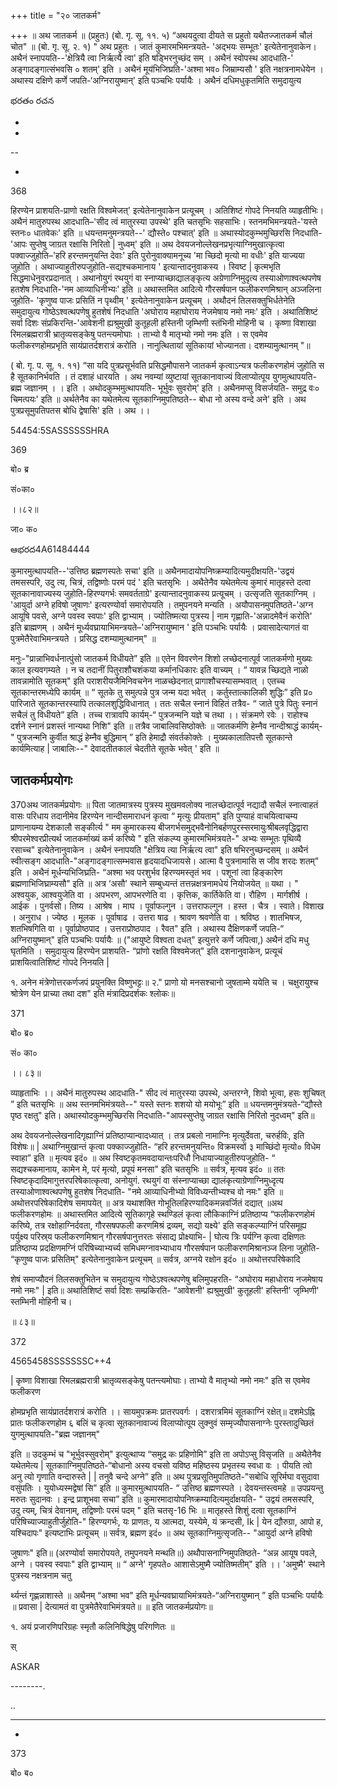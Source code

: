 +++
title = "२० जातकर्म"

+++
॥ अथ जातकर्म ॥ (प्रहुतः) (बो. गृ. सू. ११. ५) “अथयदुत्वा दीयते स प्रहुतो यथैतज्जातकर्म चौलं चोत" ॥ (बो. गृ. सू. २. १) " अथ प्रहुतः । जातं कुमारमभिमन्त्रयते- 'अद्भयः सम्भूतः' इत्येतेनानुवाकेन। अथैनं स्नापयति--'क्षेत्रियै त्वा निर्ऋत्यै त्वा' इति षड्भिरनुच्छंद सम् । अथैनं स्वोपस्थ आदधाति-' अङ्गादङ्गात्संभवसि ० शतम्' इति । अथैनं मूय॑भिजिघ्रति-'अश्मा भव० जिम्राम्यसौ ' इति नक्षत्रनामधेयेन । अथास्य दक्षिणे कर्णे जपति-‘अग्निरायुष्मान्' इति पञ्चभिः पर्यायैः । अथैनं दधिमधुकृतमिति समुदायुत्य

భరతం రచన

-

-

--


-

368

हिरण्येन प्राशयति-प्राणो रक्षति विश्वमेजत्' इत्येतेनानुवाकेन प्रत्यूचम् । अतिशिष्टं गोपदे निनयति व्याहृतीभिः। अथैनं मातुरुपस्थ आदधाति–'सीद त्वं मातुरस्या उपस्थे' इति चतसृभिः सहसाभिः। स्तनमभिमन्त्रयते-'यस्ते स्तनः० धातवेकः' इति ॥ धयन्तमनुमन्त्रयते--' द्यौस्ते० पश्चात्' इति ॥ अथास्योदकुम्भमुच्छिरसि निदधाति-'आपः सुप्तेषु जाग्रत रक्षासि निरितो | नुध्वम्' इति ॥ अथ देवयजनोल्लेखनप्रभृत्याग्निमुखात्कृत्वा पक्वाज्जुहोति–'हरि हरन्तमनुयन्ति देवाः' इति पुरोनुवाक्यामनूच्य 'मा च्छिदो मृत्यो मा वधीः' इति याज्यया जुहोति । अथाज्याहुतीरुपजुहोति-सद्यश्चकमानाय ' इत्यान्तादनुवाकस्य । स्विष्ट | कृत्मभृति सिद्धमाधेनुवरप्रदानात् । अथानोयुगं रथयुगं वा स्नाप्याच्छाद्यालङ्कृत्य अग्रेणाग्निमुदृत्य तस्याओणाश्वत्थपणेष हतशेष निदधाति-'नम आव्याधिनीभ्यः' इति ॥ अथास्तमित आदित्ये गौरसर्षपान फलीकरणमिश्रान् अञ्जलिना जुहोति- 'कृणुष्व पाजः प्रसितिं न पृथ्वीम् ' इत्येतेनानुवाकेन प्रत्यूचम् । अथौदनं तिलसक्तुभिर्धतेनेति समुदायुत्य गोष्ठेऽश्वत्थपणेषु हुतशेषं निदधाति 'अघोराय महाघोराय नेजमेषाय नमो नमः' इति । अथातिशिष्टं सर्वा दिशः संप्रकिरन्ति-'आवेशनी ह्यश्रुमुखी कुतूहली हस्तिनी जृम्भिणी स्तंभिनी मोहिनी च । कृष्णा विशाखा रिमलब्रह्मरात्री भ्रातृव्यसङ्केषु पतन्त्यमोघाः । ताभ्यो वै मातृभ्यो नमो नमः इति । स एवमेव फलीकरणहोमप्रभृति सायंप्रातर्दशरात्रं करोति । नानुत्थितायां सूतिकायां भोज्यानता। दशम्यामुत्थानम् "॥

( बो. गृ. प. सू. १. ११) “सा यदि पुत्रप्रसूर्भवति प्रसिद्धमौपासने जातकर्म कृत्वाऽन्यत्र फलीकरणहोमं जुहोति स है सूतकानिर्भवति । तं दशाहं धारयति । अथ नवम्यां व्युष्टायां सूतकानावाज्यं विलाप्योत्पूय युगमुत्थापयति- ब्रह्म जज्ञानम् । । इति । अथोदकुम्भमुत्थापयति- भूर्भुवः सुवरोम्' इति । अथैनमप्सु विसर्जयति- समुद्र वः० चिमत्पयः' इति ॥ अर्थतेनैव का यथेतमेत्य सूतकाग्निमुपतिष्ठते-- बोधा नो अस्य वन्दे अने' इति । अथ पुत्रप्रसूमुपतिपतस बोधि द्वेषासि' इति । अथ ।।

54454:5SASSSSSSHRA

369

बो० ब्र

सं०का०

।।८२॥

जा० क०

ఆభరద4A61484444

कुमारमुत्थापयति--'उत्तिष्ठ ब्रह्मणस्पतेः सचा' इति ॥ अथैनमादायोपनिष्क्रम्यादित्यमुदीक्षयति-'उद्वयं तमसस्परि, उदु त्य, चित्रं, तद्विष्णोः परमं पदं ' इति चतसृभिः । अथैतेनैव यथेतमेत्य कुमारं मातृहस्ते दत्वा सूतकानावाज्यस्य जुहोति-हिरण्यगर्भः समवर्तताग्रे' इत्यान्तादनुवाकस्य प्रत्यूचम् । उत्सृजति सूतकाग्निम् । 'आयुर्दा अग्ने हविषो जुषाणः' इत्यरण्योर्वा समारोपयति । तमुपनयने मन्यति । अयौपासनमुपतिष्ठते-'अग्न आयूषि पवसे, अग्ने पवस्व स्वपाः' इति द्वाभ्याम् । ज्योतिष्मत्या पुत्रस्य | नाम गृह्णाति-'अन्नादमेवैनं करोति' इति ब्राह्मणम् । अथैनं मूर्ध्यवघ्रायाभिमन्त्रयते–'अग्निरायुष्मान ' इति पञ्चभिः पर्यायैः । प्रवासादेत्यागतं वा पुत्रमेतैरेवाभिमन्त्रयते । प्रसिद्ध दशम्यामुत्थानम्" ॥

मनुः-"प्रान्नाभिवर्धनात्पुंसो जातकर्म विधीयते” इति ॥ एतेन विवरणेन शिशो लच्छेदनात्पूर्व जातकर्मणो मुख्यः काल इत्यवगम्यते । न च तदानीं पितुराशौचशंकया कर्मानधिकारः इति वाच्यम् । “ यावन्न च्छिद्यते नाळो तावन्नामोति सूतकम्" इति पराशरीयजैमिनिवचनेन नाळच्छेदनात् प्रागाशौचस्यासम्भवात् । एतच्च सूतकान्तरमध्येपि कार्यम् ॥ “ सूतके तु समुत्पन्ने पुत्र जन्म यदा भवेत् । कर्तुस्तात्कालिकी शुद्धिः” इति प्र० पारिजाते सूतकान्तरस्यापि तत्कालशुद्धिविधानात् । ततः सचैल स्नानं विहितं तत्रैव- “ जाते पुत्रे पितुः स्नानं सचैलं तु विधीयते” इति । तच्च रात्रावपि कार्यम्-“ पुत्रजन्मनि यज्ञे च तथा ।। संक्रमणे रवेः । राहोश्च दर्शने स्नानं प्रशस्तं नान्यथा निशि" इति ॥ तत्रैव जाबालिवसिष्ठोक्तेः ॥ जातकर्मणि हेम्नैव नान्दीश्राद्धं कार्यम्-" पुत्रजन्मनि कुर्वीत श्राद्धं हेम्नैव बुद्धिमान् ” इति हेमाद्रौ संवर्तकोक्तेः । मुख्यकालातिपत्तौ सूतकान्ते कार्यमित्याह | जाबालिः--" देवादतीतकालं चेदतीते सूतके भवेत् ' इति ॥

## जातकर्मप्रयोगः
370अथ जातकर्मप्रयोगः ॥ पिता जातमात्रस्य पुत्रस्य मुखमवलोक्य नालच्छेदात्पूर्व नद्यादौ सचैलं स्नात्वाहतं वासः परिधाय तदानीमेव हिरण्येन नान्दीसमाराधनं कृत्वा “ मृत्युः प्रीयताम्" इति पुण्याहं वाचयित्वाचम्य प्राणानायम्य देशकालौ सङ्कीर्त्य " मम कुमारकस्य बीजगर्भसमुद्भवैनोनिबर्हणपुरस्सरमायुःश्रीबलवृद्धिद्वारा श्रीपरमेश्वरप्रीत्यर्थ जातकर्माख्यं कर्म करिष्ये " इति संकल्प्य कुमारमभिमंत्रयते-" अभ्यः सम्भूतः पृथिव्यै रसाच्च" इत्येतेनानुवाकेन । अथैनं स्नापयति "क्षेत्रिय त्या निर्ऋत्य त्वा" इति षभिरनुच्छन्दसम् ॥ अथैनं स्वीत्सङ्ग आदधाति-"अङ्गादङ्गात्सम्भवास हृदयादधिजायसे। आत्मा वै पुत्रनामासि स जीव शरदः शतम्” इति । अथैनं मूर्धन्यभिजिघ्रति- “अश्मा भव परशुर्भव हिरण्यमस्तृतं भव । पशूनां त्वा हिङ्कारेण ब्रह्मणाभिजिघ्राम्यसौ" इति ॥ अत्र ‘असौ' स्थाने सम्बुध्यन्तं तत्तन्नक्षत्रनामधेयं नियोजयेत् ॥ यथा । " अश्वयुक, आश्वयुजेति वा । अपभरण, आपभरणेति वा । कृत्तिक, कार्तिकेति वा। रौहिण । मार्गशीर्ष । आईक । पुनर्वसो। तिष्य । आश्रेष । माघ । पूर्वाफल्गुन । उत्तराफल्गुन । हस्त । चैत्र । स्वाते। विशाख । अनुराध । ज्येष्ठ । मूलक । पूर्वाषाढ । उत्तरा षाढ । श्रावण श्रवणेति वा । श्रविष्ठ । शातभिषज, शतभिषगिति वा । पूर्वाप्रोष्ठपाद । उत्तराप्रोष्ठपाद । रैवत" इति । अथास्य दैक्षिणकर्णे जपति-“ अग्निरायुष्मान्" इति पञ्चभिः पर्यायैः ॥ ("आयुष्टे विश्वता दधत्" इत्युत्तरे कर्णे जपित्वा,) अथैनं दधि मधु घृतमिति । समुदायुत्य हिरण्येन प्राशयति- “प्रांणो रक्षति विश्वमेजत्" इति दशनानुवाकेन, प्रत्यूचं प्राशयित्वातिशिष्टं गोपदे निनयति |

१. अनेन मंत्रेणोत्तरकर्णजपं प्रयुनक्ति विष्णुभट्टः॥ २." प्राणो यो मनसश्चानो जुषताम्मे ययेति च । चक्षुरायुश्च श्रोत्रेण येन प्राच्या तथा दश" इति मंत्रादिप्रदर्शकः श्लोकः॥

371

बो० ब्र०

सं० का०

।। ८३॥

व्याहृताभिः ।। अथैनं मातुरुपस्थ आदधाति-" सीद त्वं मातुरस्या उपस्थे, अन्तरग्ने, शिवो भूत्वा, हसः शुचिषत् ” इति चतसृभिः ॥ अथ स्तनमभिमंत्रयते--" यस्ते स्तनः शशयो यो मयोभूः” इति ॥ धयन्तमनुमंत्रयते-“द्यौस्ते पृष्ठ रक्षतु" इति। अथास्योदकुम्भमुच्छिरसि निदधाति-"आपस्सुप्तेषु जाग्रत रक्षासि निरितो नुदध्वम्" इति॥

अथ देवयजनोल्लेखनादिगृह्याग्निं प्रतिष्ठाप्यान्वादध्यात् । तत्र प्रबलो नामाग्निः मृत्युर्देवता, चरुर्हविः, इति विशेषः॥ | अथाग्निमुखान्तं कृत्वा पक्काज्जुहोति- “हरि हरन्तमनुयन्ति० विक्रमस्वों ३ माच्छिंदो मृत्यो० विधेम स्वाहा” इति ॥ मृत्यव इदं० ॥ अथ स्विष्टकृतमवदायान्तःपरिधौ निधायाज्याहुतीरुपजुहोति- “ सद्यश्चकमानाय, कामेन मे, परं मृत्यो, प्रपूयं मनसा" इति चतसृभिः ॥ सर्वत्र, मृत्यव इदं० ॥ ततः स्विष्टकृदादिमागुत्तरपरिषेकात्कृत्वा, अनोयुगं. रथयुगं वा संस्नाप्याच्छा द्यालंकृत्याग्रेणाग्निमुध्दृत्य तस्याओणाश्वत्थपणेषु हुतशेष निदधाति- "नमे आव्याधिनीभ्यो विविध्यन्तीभ्यश्च वो नमः" इति ॥ अथोत्तरपरिषेकादिशेष समापयेत् ॥ अत्र यथाशक्ति गोभूतिलहिरण्यादिकमन्नवर्जितं दद्यात् ॥अथ फलीकरणहोमः ॥ अथास्तमित आदित्ये सूतिकागृहे स्थण्डिलं कृत्वा लौकिकाग्निं प्रतिष्ठाप्य “फलीकरणहोमं करिष्ये, तत्र रक्षोहाग्निर्दवता, गौरसषपफली करणमिश्रं द्रव्यम्, सद्यो यक्ष्ये' इति सङ्कल्प्याग्निं परिसमूह्य पर्युक्ष्य परिस्र्य फलीकरणमिश्रान् गौरसर्षपानुत्तरतः संसाद्य प्रोक्ष्याभि- | घोत्य त्रिः पर्यग्नि कृत्वा दक्षिणतः प्रतिष्ठाप्य प्रदक्षिणमग्निं परिषिच्याभ्यर्च्य समिधमग्नावभ्याधाय गौरसर्षपान फलीकरणमिश्रानञ्ज लिना जुहोति- “कृणुष्व पाजः प्रसितिम्" इत्येतेनानुवाकेन प्रत्यूचम् ॥ सर्वत्र, अग्नये रक्षोन इदं० ॥ अथोत्तरपरिषेकादि

शेषं समाप्यौदनं तिलसक्तुभितेन च समुदायुत्य गोष्ठेऽश्वत्थपणेषु बलिमुपहरति- “अघोराय महाधोराय नजमेषाय नमो नमः" | इति॥ अथातिशिष्टं सर्वा दिशः सम्प्रकिरति- “आवेशनी' ह्यश्रुमुखी' कुतूहली' हस्तिनी' जृम्भिणी' स्तम्भिनी मोहिनी च।

॥ ८३॥

372

4565458SSSSSSSC++4

| कृष्णा विशाखा रिमलब्रह्मरात्री भ्रातृव्यसङ्केषु पतन्त्यमोघाः। ताभ्यो वै मातृभ्यो नमो नमः" इति स एवमेव फलीकरण

होमप्रभृति सायंप्रातर्दशरात्रं करोति ।। सायमुपक्रमः प्रातरपवर्गः । दशरात्रमिमं सूतकाग्निं रक्षेत्॥ दशमेऽह्नि प्रातः फलीकरणहोम ६ बलिं च कृत्वा सूतकानावाज्यं विलाप्योत्पूय लुक्नुवं सम्मृज्यौपासनाग्नेः पुरस्तादुच्छितं युगमुत्थापयति-"ब्रह्म जज्ञानम्"

इति ॥ उदकुम्भं च "भूर्भुवस्सुवरोम्" इत्युत्थाप्य “समुद्र कः प्रहिणोमि” इति ता अपोऽप्सु विसृजति ॥ अथैतेनैव यथेतमेत्य | सूतकााग्निमुपतिष्ठते-“बोधानो अस्य वचसो यविष्ठ महिष्ठस्य प्रभृतस्य स्वधा वः । पीयति त्वो अनु त्यो गृणाति वन्दारुस्ते | | तनुवै चन्दे अग्ने” इति ॥ अथ पुत्रप्रसूतिमुपतिष्ठते-"सबोधि सूरिर्मघा वसुदावा वसुंपतिः । युयोध्यस्मद्वेषां सि" इति ॥ कुमारमुत्थापयति- “ उत्तिष्ठ ब्रह्मणस्पते । देवयन्तस्त्वमहे ॥ उपप्रयन्तु मरुतः सुदानवः । इन्द्र प्राशूभवा सचा” इति ॥ कुमारमादायोपनिष्क्रम्यादित्यमुर्दाक्षयति- " उद्वयं तमसस्परि, उदु त्यम्, चित्रं देवानाम्, तद्विष्णोः परमं पदम् " इति चतसृ-16 भिः ॥ मातृहस्ते शिशुं दत्वा सूतकाग्निं परिषिच्याज्याहुतीर्जुहोति-" हिरण्यगर्भः, यः प्राणतः, य आत्मदा, यस्येमे, यं क्रन्दसी, Ik | येन द्यौरुग्रा, आपो ह, यश्चिदापः" इत्यष्टाभिः प्रत्यूचम् ॥ सर्वत्र, ब्रह्मण इदं० ॥ अथ सूतकाग्निमुत्सृजति-- "आयुर्दा अग्ने हविषो

जुषाणः" इति॥ (अरण्योर्वा समारोपयते, तमुपनयने मन्थति॥) अथौपासनाग्निमुपतिष्ठते- “अन्न आयूष पवले, अग्ने । पवस्व स्वपाः" इति द्वाभ्याम् ॥ “ अग्ने' गृहपते० आशासेऽमुष्मै ज्योतिष्मतीम्" इति ।। 'अमुष्मै' स्थाने पुत्रस्य नक्षत्रनाम चतु

र्थ्यन्तं गृह्णन्नाशास्ते ॥ अथैनम् “अश्मा भव" इति मूर्धन्यवघ्रायाभिमंत्रयते-“अग्निरायुष्मान् ” इति पञ्चभिः पर्यायैः ॥ प्रवासा | देत्यामतं वा पुत्रमेतैरेवाभिमंत्रयते॥ ॥ इति जातकर्मप्रयोगः॥

१. अयं प्रजारणिपरिग्रहः स्मृतौ कलिनिषिद्धेषु परिगणितः ॥

स्

ASKAR

--------.

..

---

-

373

बो० ब०